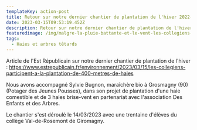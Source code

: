 ```yaml
---
templateKey: action-post
title: Retour sur notre dernier chantier de plantation de l'hiver 2022-2023
date: 2023-03-15T09:53:19.452Z
description: Retour sur notre dernier chantier de plantation de l'hiver 2022-2023
featuredimage: /img/malgre-la-pluie-battante-et-le-vent-les-collegiens-ont-ete-volontaires-mardi-pour-planter-les-haies-avec-jocelyn-mazuel-de-france-nature-environnement-photo-er-isabelle-petitlaurent-1678817638.jpg
tags:
  - Haies et arbres têtards
---
```

Article de l'Est Républicain sur notre dernier chantier de plantation de l'hiver : <https://www.estrepublicain.fr/environnement/2023/03/15/les-collegiens-participent-a-la-plantation-de-400-metres-de-haies>

N﻿ous avons accompagné Sylvie Bugnon, maraîchère bio à Grosmagny (90) (Potager des Jeunes Pousses), dans son projet de plantation d'une haie comestible et de 3 haies brise-vent en partenariat avec l'association Des Enfants et des Arbres. 

L﻿e chantier s'est déroulé le 14/03/2023 avec une trentaine d'élèves du collège Val-de-Rosemont de Giromagny.